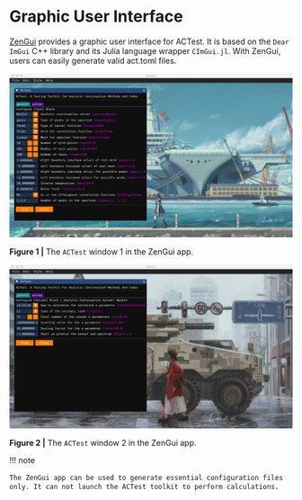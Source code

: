 # Graphic User Interface

[ZenGui](https://github.com/huangli712/ZenGui) provides a graphic user interface for ACTest. It is based on the `Dear ImGui` C++ library and its Julia language wrapper `CImGui.jl`. With ZenGui, users can easily generate valid act.toml files.

![gui1.png](../assets/gui1.png)

**Figure 1 |** The `ACTest` window 1 in the ZenGui app.

![gui2.png](../assets/gui2.png)

**Figure 2 |** The `ACTest` window 2 in the ZenGui app.

!!! note

    The ZenGui app can be used to generate essential configuration files only. It can not launch the ACTest toolkit to perform calculations.
